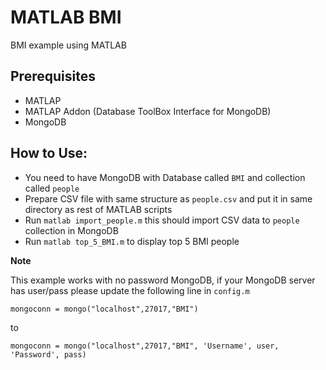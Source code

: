 
# MATLAB BMI
BMI example using MATLAB

## Prerequisites
- MATLAP
- MATLAP Addon (Database ToolBox Interface for MongoDB)
- MongoDB
## How to Use:

 - You need to have MongoDB with Database called `BMI` and collection called `people`
 - Prepare CSV file with same structure as `people.csv` and put it in same directory as rest of MATLAB scripts
 - Run `matlab import_people.m` this should import CSV data to `people` collection in MongoDB
 - Run `matlab top_5_BMI.m` to display top 5 BMI people 


**Note**
 
  This example works with no password MongoDB, if your MongoDB server has user/pass please update the following line in `config.m`

    mongoconn = mongo("localhost",27017,"BMI")
to 

    mongoconn = mongo("localhost",27017,"BMI", 'Username', user, 'Password', pass)

